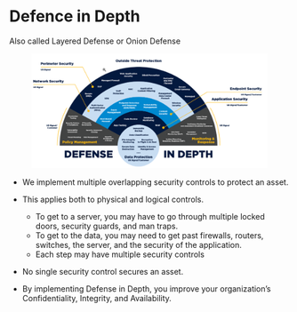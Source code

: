 # Defence in Depth

Also called Layered Defense or Onion Defense

<figure><img src="../../.gitbook/assets/image (3).png" alt=""><figcaption></figcaption></figure>

* We implement multiple overlapping security controls to protect an asset.&#x20;
*   This applies both to physical and logical controls.&#x20;

    * To get to a server, you may have to go through multiple locked doors, security guards, and man traps.&#x20;
    * To get to the data, you may need to get past firewalls, routers, switches, the server, and the security of the application.&#x20;
    * &#x20;Each step may have multiple security controls

    &#x20;
* No single security control secures an asset.&#x20;
* By implementing Defense in Depth, you improve your organization’s Confidentiality, Integrity, and Availability.
